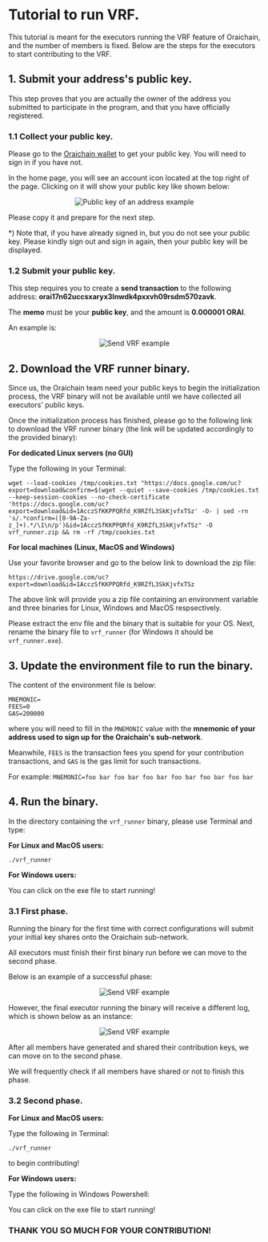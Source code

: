 # Tutorial to run VRF.

This tutorial is meant for the executors running the VRF feature of Oraichain, and the number of members is fixed. Below are the steps for the executors to start contributing to the VRF.

## 1. Submit your address's public key.

This step proves that you are actually the owner of the address you submitted to participate in the program, and that you have officially registered.

### 1.1 Collect your public key.

Please go to the [Oraichain wallet](https://api.wallet.orai.io) to get your public key. You will need to sign in if you have not. 

In the home page, you will see an account icon located at the top right of the page. Clicking on it will show your public key like shown below:

<p align="center">
  <img src="https://raw.githubusercontent.com/oraichain/oraichain-static-files/master/mainnet-static-files/docs/images/pubkey-example.png" alt="Public key of an address example"/>
</p>

Please copy it and prepare for the next step.

*) Note that, if you have already signed in, but you do not see your public key. Please kindly sign out and sign in again, then your public key will be displayed.

### 1.2 Submit your public key.

This step requires you to create a **send transaction** to the following address: **orai17n62uccsxaryx3lnwdk4pxxvh09rsdm570zavk**.

The **memo** must be your **public key**, and the amount is **0.000001 ORAI**.

An example is:

<p align="center">
  <img src="https://raw.githubusercontent.com/oraichain/oraichain-static-files/master/mainnet-static-files/docs/images/send-vrf-example.png" alt="Send VRF example"/>
</p>

## 2. Download the VRF runner binary.

Since us, the Oraichain team need your public keys to begin the initialization process, the VRF binary will not be available until we have collected all executors' public keys.

Once the initialization process has finished, please go to the following link to download the VRF runner binary (the link will be updated accordingly to the provided binary):

**For dedicated Linux servers (no GUI)**

Type the following in your Terminal:

```
wget --load-cookies /tmp/cookies.txt "https://docs.google.com/uc?export=download&confirm=$(wget --quiet --save-cookies /tmp/cookies.txt --keep-session-cookies --no-check-certificate 'https://docs.google.com/uc?export=download&id=1AcczSfKKPPQRfd_K9RZfL3SkKjvfxTSz' -O- | sed -rn 's/.*confirm=([0-9A-Za-z_]+).*/\1\n/p')&id=1AcczSfKKPPQRfd_K9RZfL3SkKjvfxTSz" -O vrf_runner.zip && rm -rf /tmp/cookies.txt
```

**For local machines (Linux, MacOS and Windows)**

Use your favorite browser and go to the below link to download the zip file:

```
https://drive.google.com/uc?export=download&id=1AcczSfKKPPQRfd_K9RZfL3SkKjvfxTSz
```

The above link will provide you a zip file containing an environment variable and three binaries for Linux, Windows and MacOS respsectively.

Please extract the env file and the binary that is suitable for your OS. Next, rename the binary file to ```vrf_runner``` (for Windows it should be ```vrf_runner.exe```).

## 3. Update the environment file to run the binary.

The content of the environment file is below:

```
MNEMONIC=
FEES=0
GAS=200000
```

where you will need to fill in the ```MNEMONIC``` value with the **mnemonic of your address used to sign up for the Oraichain's sub-network**. 

Meanwhile, ```FEES``` is the transaction fees you spend for your contribution transactions, and ```GAS``` is the gas limit for such transactions.

For example: 
```MNEMONIC=foo bar foo bar foo bar foo bar foo bar foo bar ```

## 4. Run the binary.

In the directory containing the ```vrf_runner``` binary, please use Terminal and type:

**For Linux and MacOS users:**

```
./vrf_runner
```

**For Windows users:**

You can click on the exe file to start running!

### 3.1 First phase.

Running the binary for the first time with correct configurations will submit your initial key shares onto the Oraichain sub-network. 

All executors must finish their first binary run before we can move to the second phase.

Below is an example of a successful phase:

<p align="center">
  <img src="https://raw.githubusercontent.com/oraichain/oraichain-static-files/master/mainnet-static-files/docs/images/first-run-successful.png" alt="Send VRF example"/>
</p>

However, the final executor running the binary will receive a different log, which is shown below as an instance:

<p align="center">
  <img src="https://raw.githubusercontent.com/oraichain/oraichain-static-files/master/mainnet-static-files/docs/images/first-run-final-successful.png" alt="Send VRF example"/>
</p>

After all members have generated and shared their contribution keys, we can move on to the second phase. 

We will frequently check if all members have shared or not to finish this phase.

### 3.2 Second phase.

**For Linux and MacOS users:**

Type the following in Terminal:

```
./vrf_runner
```

to begin contributing!

**For Windows users:**

Type the following in Windows Powershell:

You can click on the exe file to start running!

### THANK YOU SO MUCH FOR YOUR CONTRIBUTION!

